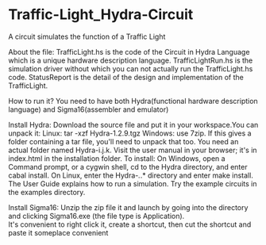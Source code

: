 # Traffic-Light_Hydra-Circuit
A circuit simulates the function of a Traffic Light

About the file:
TrafficLight.hs is the code of the Circuit in Hydra Language which is a unique hardware description language.
TrafficLightRun.hs is the simulation driver without which you can not actually run the TrafficLight.hs code. 
StatusReport is the detail of the design and implementation of the TrafficLight.

How to run it?
You need to have both Hydra(functional hardware description language) and Sigma16(assembler and emulator)

Install Hydra:
Download the source file and put it in your workspace.You can unpack it:
Linux:  tar -xzf Hydra-1.2.9.tgz
Windows: use 7zip. If this gives a folder containing a tar file, you'll need to unpack that too. You need an actual folder named Hydra-i.j.k.
Visit the user manual in your browser; it's in index.html in the installation folder.
To install:
On Windows, open a Command prompt, or a cygwin shell, cd to the Hydra directory, and enter cabal install.
On Linux, enter the Hydra-*.*.* directory and enter make install.
The User Guide explains how to run a simulation.
Try the example circuits in the examples directory.

Install Sigma16:
Unzip the zip file it and launch by going into the directory and clicking Sigma16.exe (the file type is Application).  
It's convenient to right click it, create a shortcut, then cut the shortcut and paste it someplace convenient
